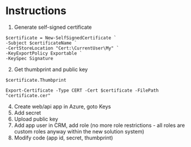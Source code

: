 # Instructions

1. Generate self-signed certificate
```
$certificate = New-SelfSignedCertificate `
-Subject $certificateName `
-CertStoreLocation "Cert:\CurrentUser\My" `
-KeyExportPolicy Exportable `              
-KeySpec Signature
```
2. Get thumbprint and public key 
```
$certificate.Thumbprint

Export-Certificate -Type CERT -Cert $certificate -FilePath "certificate.cer"
```
4. Create web/api app in Azure, goto Keys
5. Add secret
6. Upload public key
7. Add app user in CRM, add role (no more role restrictions - all roles are custom roles anyway within the new solution system)
8. Modify code (app id, secret, thumbprint) 
